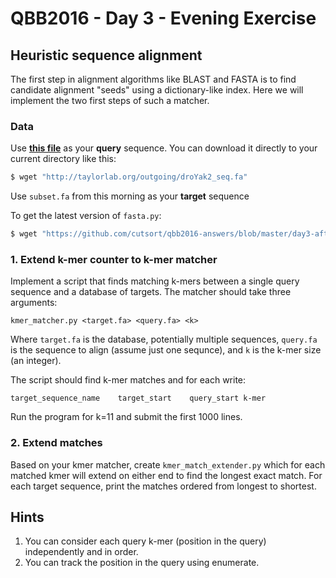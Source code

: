 # QBB2016 - Day 3 - Evening Exercise

## Heuristic sequence alignment

The first step in alignment algorithms like BLAST and FASTA is to find
candidate alignment "seeds" using a dictionary-like index. Here we will
implement the two first steps of such a matcher. 

### Data

Use **[this file](http://taylorlab.org/outgoing/droYak2_seq.fa)** as your **query** sequence. You can download it directly to your current directory like this:

```Bash
$ wget "http://taylorlab.org/outgoing/droYak2_seq.fa"
```

Use `subset.fa` from this morning as your **target** sequence

To get the latest version of `fasta.py`:

```Bash
$ wget "https://github.com/cutsort/qbb2016-answers/blob/master/day3-afternoon/fasta.py"
```

### 1. Extend k-mer counter to k-mer matcher

Implement a script that finds matching k-mers between a single query 
sequence and a database of targets. The matcher should take three 
arguments:

```kmer_matcher.py <target.fa> <query.fa> <k>```

Where `target.fa` is the database, potentially multiple sequences, 
`query.fa` is the sequence to align (assume just one sequnce), and
`k` is the k-mer size (an integer).

The script should find k-mer matches and for each write:

```
target_sequence_name    target_start    query_start k-mer
```

Run the program for k=11 and submit the first 1000 lines.

### 2. Extend matches 

Based on your kmer matcher, create `kmer_match_extender.py` which for each
matched kmer will extend on either end to find the longest exact match. 
For each target sequence, print the matches ordered from longest to
shortest. 

## Hints

1. You can consider each query k-mer (position in the query) independently
   and in order.
2. You can track the position in the query using enumerate. 
